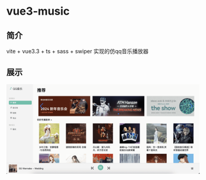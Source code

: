 # vue3-music

## 简介

vite + vue3.3 + ts + sass + swiper 实现的仿qq音乐播放器

## 展示

![alt](./public/result_show.png)